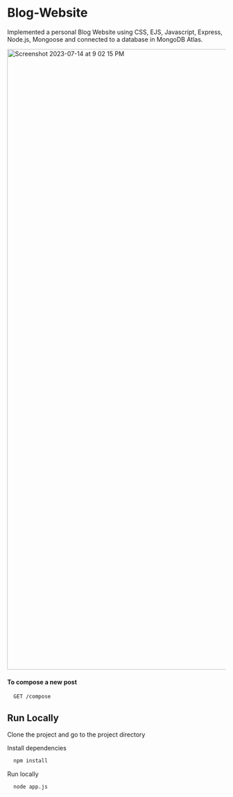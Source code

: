 # Blog-Website

Implemented a personal Blog Website using CSS, EJS, Javascript, Express, Node.js, Mongoose and connected to a database in MongoDB Atlas.

<img width="1430" alt="Screenshot 2023-07-14 at 9 02 15 PM" src="https://github.com/Sakshi-196/Blog-Website/assets/117597225/88f7fc24-840f-49b4-9e09-60c7eee885eb">

#### To compose a new post

```
  GET /compose
```
## Run Locally

Clone the project and go to the project directory

Install dependencies

```bash
  npm install
```

Run locally 

```bash
  node app.js
```
